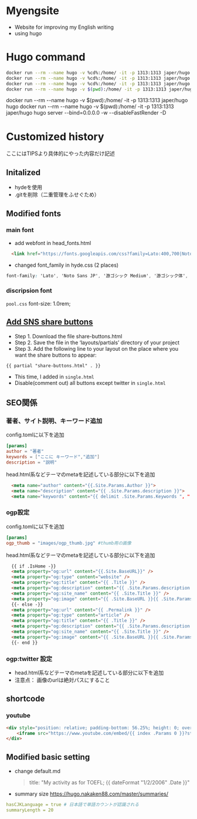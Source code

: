 # Myengsite
 * Website for improving my English writing
 * using hugo


# Hugo command
```bash
docker run --rm --name hugo -v %cd%:/home/ -it -p 1313:1313 japer/hugo hugo
docker run --rm --name hugo -v %cd%:/home/ -it -p 1313:1313 japer/hugo hugo server --bind=0.0.0.0 -w --disableFastRender -D
docker run --rm --name hugo -v %cd%:/home/ -it -p 1313:1313 japer/hugo hugo new posts/toefl-activity-school.md
docker run --rm --name hugo -v $(pwd):/home/ -it -p 1313:1313 japer/hugo hugo new posts/actiivty-log-sample.md
```
docker run --rm --name hugo -v $(pwd):/home/ -it -p 1313:1313 japer/hugo hugo
docker run --rm --name hugo -v $(pwd):/home/ -it -p 1313:1313 japer/hugo hugo server --bind=0.0.0.0 -w --disableFastRender -D
# Customized history
ここにはTIPSより具体的にやった内容だけ記述
## Initalized
 * hydeを使用
 * .gitを削除（二重管理をふせぐため）

## Modified fonts
### main font
 * add webfont in head_fonts.html
  ```html
    <link href="https://fonts.googleapis.com/css?family=Lato:400,700|Noto+Sans+JP:400,700" rel="stylesheet">
  ```

 * changed font_family in hyde.css (2 places)
```css
font-family: 'Lato', 'Noto Sans JP', '游ゴシック Medium', '游ゴシック体', 'Yu Gothic Medium', YuGothic, 'ヒラギノ角ゴ ProN', 'Hiragino Kaku Gothic ProN', 'メイリオ', Meiryo, 'ＭＳ Ｐゴシック', 'MS PGothic', sans-serif;
```
### discripsion font
`pool.css` font-size: 1.0rem;

## [Add SNS share buttons](http://hugocodex.org/add-ons/share-buttons/)
 * Step 1. Download the file share-buttons.html 
 * Step 2. Save the file in the ‘layouts/partials’ directory of your project 
 * Step 3. Add the following line to your layout on the place where you want the share buttons to appear:
```hugo
{{ partial "share-buttons.html" . }}
```
 * This time, I added in `single.html`
 * Disable(comment out) all buttons except twitter in `single.html`

## SEO関係

### 著者、サイト説明、キーワード追加

config.tomlに以下を追加
```toml
[params]
author = "著者"
keywords = ["ここに キーワード","追加"]
description = "説明"
```
head.html系などテーマのmetaを記述している部分に以下を追加
```html
  <meta name="author" content="{{.Site.Params.Author }}">
  <meta name="description" content="{{ .Site.Params.description }}">
  <meta name="keywords" content="{{ delimit .Site.Params.Keywords ", " }}" >
```

### ogp設定
config.tomlに以下を追加
```toml
[params]
ogp_thumb = "images/ogp_thumb.jpg" #thumb用の画像
```

head.html系などテーマのmetaを記述している部分に以下を追加
```html
  {{ if .IsHome -}}
  <meta property="og:url" content="{{.Site.BaseURL}}" />
  <meta property="og:type" content="website" />
  <meta property="og:title" content="{{ .Title }}" />
  <meta property="og:description" content="{{ .Site.Params.description }}" />
  <meta property="og:site_name" content="{{ .Site.Title }}" />
  <meta property="og:image" content="{{ .Site.BaseURL }}{{ .Site.Params.ogp_thumb }}" />
  {{- else -}}
  <meta property="og:url" content="{{ .Permalink }}" />
  <meta property="og:type" content="article" />
  <meta property="og:title" content="{{ .Title }}" />
  <meta property="og:description" content="{{ .Site.Params.description }}" />
  <meta property="og:site_name" content="{{ .Site.Title }}" />
  <meta property="og:image" content="{{ .Site.BaseURL }}{{ .Site.Params.ogp_thumb }}" />
  {{- end }}
```
### ogp:twitter 設定
* head.html系などテーマのmetaを記述している部分に以下を追加
* 注意点： 画像のurlは絶対パスにすること
  <meta name="twitter:card" value="summary_large_image"/>
  <meta name="twitter:site" value="{{ .Site.Params.twitter_auther }}" />
  <meta name="twitter:creator" value="{{ .Site.Params.twitter_auther }}" />
  <meta name="twitter:title" value="{{ .Title }}"/>
  <meta name="twitter:description" value="{{ .Site.Params.description }}"/>
  <meta name="twitter:image" value="{{ .Site.BaseURL }}{{ .Site.Params.ogp_thumb }}" />

## shortcode
### youtube
```html
<div style="position: relative; padding-bottom: 56.25%; height: 0; overflow: hidden;">
    <iframe src="https://www.youtube.com/embed/{{ index .Params 0 }}?start={{ index .Params 1 }}" style="position: absolute; top: 0; left: 0; width: 100%; height: 100%; border:0;" allowfullscreen title="YouTube Video"></iframe>
</div>
```


## Modified basic setting
* change default.md 
  > title: "My activity as for TOEFL;  {{ dateFormat "1/2/2006" .Date }}"
* summary size 
https://hugo.nakaken88.com/master/summaries/
```yml
hasCJKLanguage = true # 日本語で単語カウントが認識される
summaryLength = 20
```